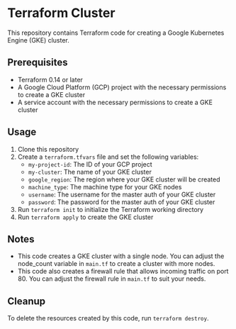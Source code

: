 # Terraform Cluster

This repository contains Terraform code for creating a Google Kubernetes Engine (GKE) cluster. 

## Prerequisites
- Terraform 0.14 or later
- A Google Cloud Platform (GCP) project with the necessary permissions to create a GKE cluster
- A service account with the necessary permissions to create a GKE cluster

## Usage
1. Clone this repository
2. Create a `terraform.tfvars` file and set the following variables:
   - `my-project-id`: The ID of your GCP project
   - `my-cluster`: The name of your GKE cluster
   - `google_region`: The region where your GKE cluster will be created
   - `machine_type`: The machine type for your GKE nodes
   - `username`: The username for the master auth of your GKE cluster
   - `password`: The password for the master auth of your GKE cluster
3. Run `terraform init` to initialize the Terraform working directory
4. Run `terraform apply` to create the GKE cluster

## Notes
- This code creates a GKE cluster with a single node. You can adjust the node_count variable in `main.tf` to create a cluster with more nodes.
- This code also creates a firewall rule that allows incoming traffic on port 80. You can adjust the firewall rule in `main.tf` to suit your needs.

## Cleanup
To delete the resources created by this code, run `terraform destroy`.

